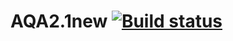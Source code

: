 # AQA2.1new [![Build status](https://ci.appveyor.com/api/projects/status/ed0ce8sjtv25ihpr?svg=true)](https://ci.appveyor.com/project/GorsheninaElena/aqa2-1new)
